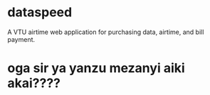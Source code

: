 # dataspeed
 A VTU airtime web application for purchasing data, airtime, and bill payment.
# oga sir ya yanzu mezanyi aiki akai????